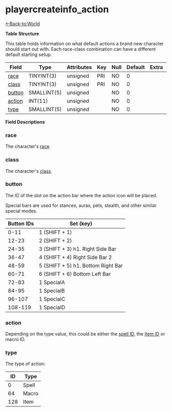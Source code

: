 # playercreateinfo\_action

[<-Back-to:World](database-world.md)

**Table Structure**

This table holds information on what default actions a brand new character should start out with. Each race-class combination can have a different default starting setup.

| Field       | Type        | Attributes | Key | Null | Default | Extra | Comment |
|-------------|-------------|------------|-----|------|---------|-------|---------|
| [race][1]   | TINYINT(3)  | unsigned   | PRI | NO   | 0       |       |         |
| [class][2]  | TINYINT(3)  | unsigned   | PRI | NO   | 0       |       |         |
| [button][3] | SMALLINT(5) | unsigned   |     | NO   | 0       |       |         |
| [action][4] | INT(11)     | unsigned   |     | NO   | 0       |       |         |
| [type][5]   | SMALLINT(5) | unsigned   |     | NO   | 0       |       |         |

[1]: #race
[2]: #class
[3]: #button
[4]: #action
[5]: #type

**Field Descriptions**

### race

The character's [race](ChrRaces#ChrRaces-Content).

### class

The character's [class](ChrClasses#ChrClasses-Content).

### button

The ID of the slot on the action bar where the action icon will be placed.

Special bars are used for stances, auras, pets, stealth, and other similar special modes.

| Button IDs | Set (key)                          |
|------------|------------------------------------|
| 0-11       | 1 (SHIFT + 1)                      |
| 12-23      | 2 (SHIFT + 2)                      |
| 24-35      | 3 (SHIFT + 3) h1. Right Side Bar   |
| 36-47      | 4 (SHIFT + 4) Right Side Bar 2     |
| 48-59      | 5 (SHIFT + 5) h1. Bottom Right Bar |
| 60-71      | 6 (SHIFT + 6) Bottom Left Bar      |
| 72-83      | 1 SpecialA                         |
| 84-95      | 1 SpecialB                         |
| 96-107     | 1 SpecialC                         |
| 108-119    | 1 SpecialD                         |

### action

Depending on the type value, this could be either the [spell ID](Spell#Spell-ID), the [item ID](item_template#item_template-entry) or macro ID.

### type

The type of action:

| ID  | Type  |
|-----|-------|
| 0   | Spell |
| 64  | Macro |
| 128 | Item  |
